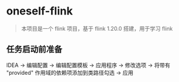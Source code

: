 # oneself-flink
> 本项目是一个 flink 项目，基于 flink 1.20.0 搭建，用于学习 flink
## 任务启动前准备
IDEA -> 编辑配置 -> 编辑配置模板 -> 应用程序 -> 修改选项 -> 将带有 "provided" 作用域的依赖项添加到类路径勾选 -> 应用